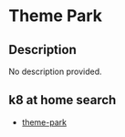 # Theme Park

## Description

No description provided.

## k8 at home search

- [theme-park](https://nanne.dev/k8s-at-home-search/#/theme-park)
